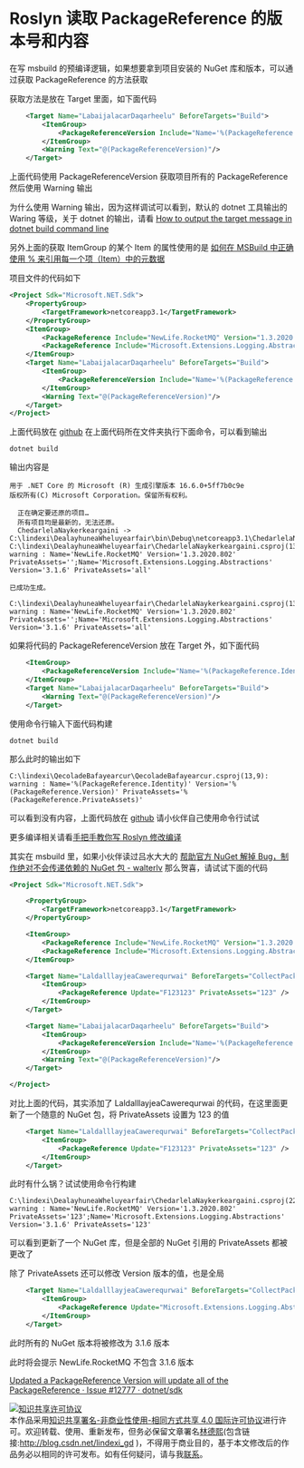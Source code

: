 # Roslyn 读取 PackageReference 的版本号和内容

在写 msbuild 的预编译逻辑，如果想要拿到项目安装的 NuGet 库和版本，可以通过获取 PackageReference 的方法获取

<!--more-->
<!-- CreateTime:2020/8/5 16:12:49 -->

<!-- 发布 -->

获取方法是放在 Target 里面，如下面代码

```xml
    <Target Name="LabaijalacarDaqarheelu" BeforeTargets="Build">
        <ItemGroup>
            <PackageReferenceVersion Include="Name='%(PackageReference.Identity)' Version='%(PackageReference.Version)' PrivateAssets='%(PackageReference.PrivateAssets)'"></PackageReferenceVersion>
        </ItemGroup>
        <Warning Text="@(PackageReferenceVersion)"/>
    </Target>
```

上面代码使用 PackageReferenceVersion 获取项目所有的 PackageReference 然后使用 Warning 输出

为什么使用 Warning 输出，因为这样调试可以看到，默认的 dotnet 工具输出的 Waring 等级，关于 dotnet 的输出，请看 [How to output the target message in dotnet build command line](https://blog.lindexi.com/post/How-to-output-the-target-message-in-dotnet-build-command-line.html)

另外上面的获取 ItemGroup 的某个 Item 的属性使用的是 [如何在 MSBuild 中正确使用 % 来引用每一个项（Item）中的元数据](https://blog.walterlv.com/post/how-to-reference-msbuild-item-metadata.html)

项目文件的代码如下

```xml
<Project Sdk="Microsoft.NET.Sdk">
    <PropertyGroup>
        <TargetFramework>netcoreapp3.1</TargetFramework>
    </PropertyGroup>
    <ItemGroup>
        <PackageReference Include="NewLife.RocketMQ" Version="1.3.2020.802" />
        <PackageReference Include="Microsoft.Extensions.Logging.Abstractions" Version="3.1.6" PrivateAssets="all"></PackageReference>
    </ItemGroup>
    <Target Name="LabaijalacarDaqarheelu" BeforeTargets="Build">
        <ItemGroup>
            <PackageReferenceVersion Include="Name='%(PackageReference.Identity)' Version='%(PackageReference.Version)' PrivateAssets='%(PackageReference.PrivateAssets)'"></PackageReferenceVersion>
        </ItemGroup>
        <Warning Text="@(PackageReferenceVersion)"/>
    </Target>
</Project>
```

上面代码放在 [github](https://github.com/lindexi/lindexi_gd/tree/63498da1cd6ae26ed3983bc9fc684fbfbed23e6b/DealayhuneaWheluyearfair) 在上面代码所在文件夹执行下面命令，可以看到输出

```
dotnet build
```

输出内容是

```
用于 .NET Core 的 Microsoft (R) 生成引擎版本 16.6.0+5ff7b0c9e
版权所有(C) Microsoft Corporation。保留所有权利。

  正在确定要还原的项目…
  所有项目均是最新的，无法还原。
  ChedarlelaNaykerkeargaini -> C:\lindexi\DealayhuneaWheluyearfair\bin\Debug\netcoreapp3.1\ChedarlelaNaykerkeargaini.dll
C:\lindexi\DealayhuneaWheluyearfair\ChedarlelaNaykerkeargaini.csproj(13,9): warning : Name='NewLife.RocketMQ' Version='1.3.2020.802' PrivateAssets='';Name='Microsoft.Extensions.Logging.Abstractions' Version='3.1.6' PrivateAssets='all'

已成功生成。

C:\lindexi\DealayhuneaWheluyearfair\ChedarlelaNaykerkeargaini.csproj(13,9): warning : Name='NewLife.RocketMQ' Version='1.3.2020.802' PrivateAssets='';Name='Microsoft.Extensions.Logging.Abstractions' Version='3.1.6' PrivateAssets='all'
```



如果将代码的 PackageReferenceVersion 放在 Target 外，如下面代码

```xml
    <ItemGroup>
        <PackageReferenceVersion Include="Name='%(PackageReference.Identity)' Version='%(PackageReference.Version)' PrivateAssets='%(PackageReference.PrivateAssets)'"></PackageReferenceVersion>
    </ItemGroup>
    <Target Name="LabaijalacarDaqarheelu" BeforeTargets="Build">
        <Warning Text="@(PackageReferenceVersion)"/>
    </Target>
```

使用命令行输入下面代码构建

```
dotnet build
```

那么此时的输出如下

```
C:\lindexi\QecoladeBafayearcur\QecoladeBafayearcur.csproj(13,9): warning : Name='%(PackageReference.Identity)' Version='%(PackageReference.Version)' PrivateAssets='%(PackageReference.PrivateAssets)'
```

可以看到没有内容，上面代码放在 [github](https://github.com/lindexi/lindexi_gd/tree/63498da1cd6ae26ed3983bc9fc684fbfbed23e6b/QecoladeBafayearcur) 请小伙伴自己使用命令行试试

更多编译相关请看[手把手教你写 Roslyn 修改编译](https://blog.lindexi.com/post/roslyn.html )

其实在 msbuild 里，如果小伙伴读过吕水大大的 [帮助官方 NuGet 解掉 Bug，制作绝对不会传递依赖的 NuGet 包 - walterlv](https://blog.walterlv.com/post/prevent-nuget-package-been-depended.html ) 那么贺喜，请试试下面的代码

```xml
<Project Sdk="Microsoft.NET.Sdk">

    <PropertyGroup>
        <TargetFramework>netcoreapp3.1</TargetFramework>
    </PropertyGroup>

    <ItemGroup>
        <PackageReference Include="NewLife.RocketMQ" Version="1.3.2020.802" />
        <PackageReference Include="Microsoft.Extensions.Logging.Abstractions" Version="3.1.6" PrivateAssets="all"></PackageReference>
    </ItemGroup>

    <Target Name="LaldalllayjeaCawerequrwai" BeforeTargets="CollectPackageReferences">
        <ItemGroup>
            <PackageReference Update="F123123" PrivateAssets="123" />
        </ItemGroup>
    </Target>

    <Target Name="LabaijalacarDaqarheelu" BeforeTargets="Build">
        <ItemGroup>
            <PackageReferenceVersion Include="Name='%(PackageReference.Identity)' Version='%(PackageReference.Version)' PrivateAssets='%(PackageReference.PrivateAssets)'"></PackageReferenceVersion>
        </ItemGroup>
        <Warning Text="@(PackageReferenceVersion)"/>
    </Target>

</Project>
```

对比上面的代码，其实添加了 LaldalllayjeaCawerequrwai 的代码，在这里面更新了一个随意的 NuGet 包，将 PrivateAssets 设置为 123 的值

```xml
    <Target Name="LaldalllayjeaCawerequrwai" BeforeTargets="CollectPackageReferences">
        <ItemGroup>
            <PackageReference Update="F123123" PrivateAssets="123" />
        </ItemGroup>
    </Target>
```

此时有什么锅？试试使用命令行构建

```
C:\lindexi\DealayhuneaWheluyearfair\ChedarlelaNaykerkeargaini.csproj(22,9): warning : Name='NewLife.RocketMQ' Version='1.3.2020.802' PrivateAssets='123';Name='Microsoft.Extensions.Logging.Abstractions' Version='3.1.6' PrivateAssets='123'
```

可以看到更新了一个 NuGet 库，但是全部的 NuGet 引用的 PrivateAssets 都被更改了

除了 PrivateAssets 还可以修改 Version 版本的值，也是全局

```xml
    <Target Name="LaldalllayjeaCawerequrwai" BeforeTargets="CollectPackageReferences">
        <ItemGroup>
            <PackageReference Update="Microsoft.Extensions.Logging.Abstractions" Version="3.1.6" PrivateAssets="123" />
        </ItemGroup>
    </Target>
```

此时所有的 NuGet 版本将被修改为 3.1.6 版本

此时将会提示 NewLife.RocketMQ 不包含 3.1.6 版本

[Updated a PackageReference Version will update all of the PackageReference · Issue #12777 · dotnet/sdk](https://github.com/dotnet/sdk/issues/12777 )

<a rel="license" href="http://creativecommons.org/licenses/by-nc-sa/4.0/"><img alt="知识共享许可协议" style="border-width:0" src="https://i.creativecommons.org/l/by-nc-sa/4.0/88x31.png" /></a><br />本作品采用<a rel="license" href="http://creativecommons.org/licenses/by-nc-sa/4.0/">知识共享署名-非商业性使用-相同方式共享 4.0 国际许可协议</a>进行许可。欢迎转载、使用、重新发布，但务必保留文章署名[林德熙](http://blog.csdn.net/lindexi_gd)(包含链接:http://blog.csdn.net/lindexi_gd )，不得用于商业目的，基于本文修改后的作品务必以相同的许可发布。如有任何疑问，请与我[联系](mailto:lindexi_gd@163.com)。
